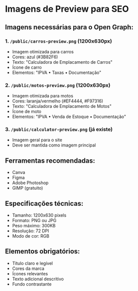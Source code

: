 # Imagens de Preview para SEO

## Imagens necessárias para o Open Graph:

### 1. `/public/carros-preview.png` (1200x630px)
- Imagem otimizada para carros
- Cores: azul (#3B82F6)
- Texto: "Calculadora de Emplacamento de Carros"
- Ícone de carro
- Elementos: "IPVA • Taxas • Documentação"

### 2. `/public/motos-preview.png` (1200x630px)
- Imagem otimizada para motos
- Cores: laranja/vermelho (#EF4444, #F97316)
- Texto: "Calculadora de Emplacamento de Motos"
- Ícone de moto
- Elementos: "IPVA • Venda de Estoque • Documentação"

### 3. `/public/calculator-preview.png` (já existe)
- Imagem geral para o site
- Deve ser mantida como imagem principal

## Ferramentas recomendadas:
- Canva
- Figma
- Adobe Photoshop
- GIMP (gratuito)

## Especificações técnicas:
- Tamanho: 1200x630 pixels
- Formato: PNG ou JPG
- Peso máximo: 300KB
- Resolução: 72 DPI
- Modo de cor: RGB

## Elementos obrigatórios:
- Título claro e legível
- Cores da marca
- Ícones relevantes
- Texto adicional descritivo
- Fundo contrastante

